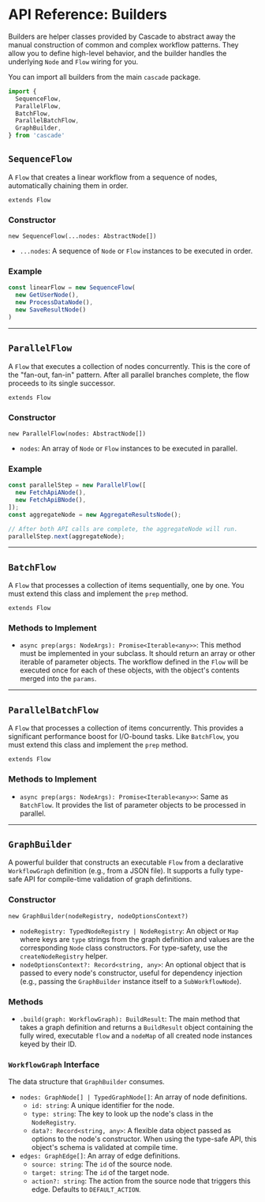 # API Reference: Builders

Builders are helper classes provided by Cascade to abstract away the manual construction of common and complex workflow patterns. They allow you to define high-level behavior, and the builder handles the underlying `Node` and `Flow` wiring for you.

You can import all builders from the main `cascade` package.

```typescript
import {
  SequenceFlow,
  ParallelFlow,
  BatchFlow,
  ParallelBatchFlow,
  GraphBuilder,
} from 'cascade'
```

## `SequenceFlow`

A `Flow` that creates a linear workflow from a sequence of nodes, automatically chaining them in order.

`extends Flow`

### Constructor

`new SequenceFlow(...nodes: AbstractNode[])`

- `...nodes`: A sequence of `Node` or `Flow` instances to be executed in order.

### Example

```typescript
const linearFlow = new SequenceFlow(
  new GetUserNode(),
  new ProcessDataNode(),
  new SaveResultNode()
)
```

---

## `ParallelFlow`

A `Flow` that executes a collection of nodes concurrently. This is the core of the "fan-out, fan-in" pattern. After all parallel branches complete, the flow proceeds to its single successor.

`extends Flow`

### Constructor

`new ParallelFlow(nodes: AbstractNode[])`

- `nodes`: An array of `Node` or `Flow` instances to be executed in parallel.

### Example

```typescript
const parallelStep = new ParallelFlow([
  new FetchApiANode(),
  new FetchApiBNode(),
]);
const aggregateNode = new AggregateResultsNode();

// After both API calls are complete, the aggregateNode will run.
parallelStep.next(aggregateNode);
```

---

## `BatchFlow`

A `Flow` that processes a collection of items sequentially, one by one. You must extend this class and implement the `prep` method.

`extends Flow`

### Methods to Implement

- `async prep(args: NodeArgs): Promise<Iterable<any>>`: This method must be implemented in your subclass. It should return an array or other iterable of parameter objects. The workflow defined in the `Flow` will be executed once for each of these objects, with the object's contents merged into the `params`.

---

## `ParallelBatchFlow`

A `Flow` that processes a collection of items concurrently. This provides a significant performance boost for I/O-bound tasks. Like `BatchFlow`, you must extend this class and implement the `prep` method.

`extends Flow`

### Methods to Implement

- `async prep(args: NodeArgs): Promise<Iterable<any>>`: Same as `BatchFlow`. It provides the list of parameter objects to be processed in parallel.

---

## `GraphBuilder`

A powerful builder that constructs an executable `Flow` from a declarative `WorkflowGraph` definition (e.g., from a JSON file). It supports a fully type-safe API for compile-time validation of graph definitions.

### Constructor

`new GraphBuilder(nodeRegistry, nodeOptionsContext?)`

- `nodeRegistry: TypedNodeRegistry | NodeRegistry`: An object or `Map` where keys are `type` strings from the graph definition and values are the corresponding `Node` class constructors. For type-safety, use the `createNodeRegistry` helper.
- `nodeOptionsContext?: Record<string, any>`: An optional object that is passed to every node's constructor, useful for dependency injection (e.g., passing the `GraphBuilder` instance itself to a `SubWorkflowNode`).

### Methods

- `.build(graph: WorkflowGraph): BuildResult`: The main method that takes a graph definition and returns a `BuildResult` object containing the fully wired, executable `flow` and a `nodeMap` of all created node instances keyed by their ID.

### `WorkflowGraph` Interface

The data structure that `GraphBuilder` consumes.

- `nodes: GraphNode[] | TypedGraphNode[]`: An array of node definitions.
  - `id: string`: A unique identifier for the node.
  - `type: string`: The key to look up the node's class in the `NodeRegistry`.
  - `data?: Record<string, any>`: A flexible data object passed as options to the node's constructor. When using the type-safe API, this object's schema is validated at compile time.
- `edges: GraphEdge[]`: An array of edge definitions.
  - `source: string`: The `id` of the source node.
  - `target: string`: The `id` of the target node.
  - `action?: string`: The action from the source node that triggers this edge. Defaults to `DEFAULT_ACTION`.
